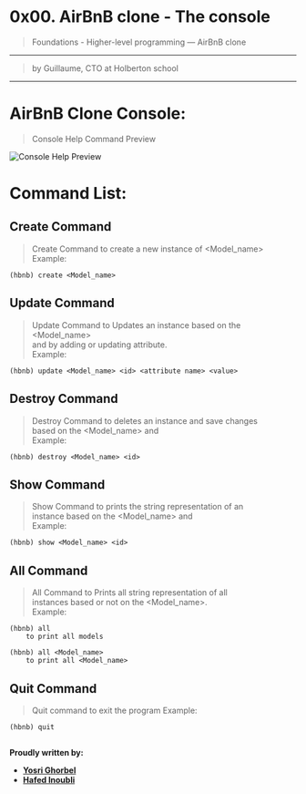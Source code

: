 
# 0x00. AirBnB clone - The console
 >Foundations - Higher-level programming ― AirBnB clone
---
 >by Guillaume, CTO at Holberton school
 ---

# AirBnB Clone Console:
>Console Help Command Preview

![Console Help Preview](https://pbs.twimg.com/media/ERJjj6PX0AE-qL_?format=jpg&name=large)

# Command List:
## Create Command
> Create Command to create a new instance of <Model_name>                
Example:
```
(hbnb) create <Model_name>    
```
## Update Command
>Update Command to Updates an instance based on the <Model_name>                
and <id> by adding or updating attribute.                
Example:
```
(hbnb) update <Model_name> <id> <attribute name> <value>
```
## Destroy Command
>Destroy Command to deletes an instance and save changes                
based on the <Model_name> and <id>                
Example:
```              
(hbnb) destroy <Model_name> <id>
```
## Show Command
>Show Command to prints the string representation of an                
instance based on the <Model_name> and <id>                
Example:     
```           
(hbnb) show <Model_name> <id>       
```                
## All Command
>All Command to Prints all string representation of all                
instances based or not on the <Model_name>.                
Example:
```           
(hbnb) all                
    to print all models
```
```                
(hbnb) all <Model_name>                
    to print all <Model_name> 
```
## Quit Command
> Quit command to exit the program
Example:
```
(hbnb) quit
```
##
**Proudly written by:**
- **[Yosri Ghorbel](https://github.com/YosriGFX)**
- **[Hafed Inoubli](https://github.com/inoublii)**
##
